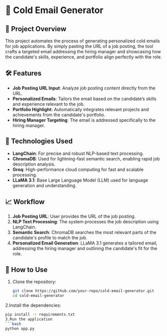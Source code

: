 # 🚀 Cold Email Generator

## 📘 Project Overview

This project automates the process of generating personalized cold emails for job applications. By simply pasting the URL of a job posting, the tool crafts a targeted email addressing the hiring manager and showcasing how the candidate's skills, experience, and portfolio align perfectly with the role.

## 🛠️ Features

- **Job Posting URL Input**: Analyze job posting content directly from the URL.
- **Personalized Emails**: Tailors the email based on the candidate’s skills and experience relevant to the job.
- **Portfolio Highlight**: Automatically integrates relevant projects and achievements from the candidate's portfolio.
- **Hiring Manager Targeting**: The email is addressed specifically to the hiring manager.
  
## 🧠 Technologies Used

- **LangChain**: For precise and robust NLP-based text processing.
- **ChromaDB**: Used for lightning-fast semantic search, enabling rapid job description analysis.
- **Groq**: High-performance cloud computing for fast and scalable processing.
- **LLaMA 3.1**: Base Large Language Model (LLM) used for language generation and understanding.

## 📈 Workflow

1. **Job Posting URL**: User provides the URL of the job posting.
2. **NLP Text Processing**: The system processes the job description using LangChain.
3. **Semantic Search**: ChromaDB searches the most relevant parts of the candidate's profile to match the job.
4. **Personalized Email Generation**: LLaMA 3.1 generates a tailored email, addressing the hiring manager and outlining the candidate's fit for the role.

## 🚀 How to Use

1. Clone the repository:
   ```bash
   git clone https://github.com/your-repo/cold-email-generator.git
   cd cold-email-generator
2.Install the dependencies:
 ```bash
pip install -r requirements.txt
3.Run the application
 ```bash
python app.py
